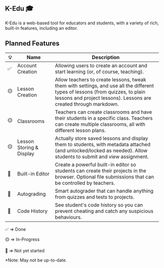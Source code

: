 ## K-Edu 🎓

K-Edu is a web-based tool for educators and students, with a variety of rich, built-in features, including an editor.

## Planned Features


| 💡 | Name                     | Description                                                                                                                                                                                        |
| ---- | -------------------------- | ---------------------------------------------------------------------------------------------------------------------------------------------------------------------------------------------------- |
| ✅ | Account<br />Creation    | Allowing users to create an account and start learning (or, of course, teaching).                                                                                                                  |
| 🟡 | Lesson Creation          | Allow teachers to create lessons, tweak them with settings, and use all the different types of lessons (from quizzes, to plain lessons and project lessons). Lessons are created through markdown. |
| 🟡 | Classrooms               | Teachers can create classrooms and have their students in a specific class. Teachers can create multiple classrooms, all with different lesson plans.                                              |
| 🟡 | Lesson Storing & Display | Actually store saved lessons and display them to students, with metadata attached (and unlocked/locked as needed). Allow students to submit and view assignment.                                   |
| 🔴 | Built-in Editor          | Create a powerful built-in editor so students can create their projects in the browser. Optional file submissions that can be controlled by teachers.                                              |
| 🔴 | Autograding              | Smart autograder that can handle anything from quizzes and tests to projects.                                                                                                                      |
| 🔴 | Code History             | See student's code history so you can prevent cheating and catch any suspicious behaviours.                                                                                                        |

✅ => Done

🟡 => In-Progress

🔴 => Not yet started

*Note: May not be up-to-date.

